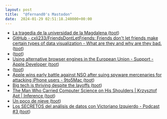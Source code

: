 ```yaml
---
layout: post
title:  "@fernand0's Mastodon"
date:  2024-01-29 02:51:18.240000+00:00
---
```

*  [La tragedia de la universidad de la Magdalena ](https://cesbor.blogspot.com/2024/01/la-tragedia-de-la-universidad-de-la.html?m=) ([toot](https://mastodon.social/@fernand0/111836966305087800))
*  [GitHub - cxli233/FriendsDontLetFriends: Friends don't let friends make certain types of data visualization - What are they and why are they bad. ](https://github.com/cxli233/FriendsDontLetFriend) ([toot](https://mastodon.social/@fernand0/111836868640680406))
*  [ ](https://taquiones.net/social/victor) ([toot](https://mastodon.social/@fernand0/111835256952359835))
*  [Using alternative browser engines in the European Union - Support - Apple Developer ](https://developer.apple.com/support/alternative-browser-engines) ([toot](https://mastodon.social/@fernand0/111835081558087208))
*  [ ](https://taquiones.net/social/victor) ([toot](https://mastodon.social/@fernand0/111835078156429400))
*  [Apple wins early battle against NSO after suing spyware mercenaries for attacking iPhone users - 9to5Mac ](https://9to5mac.com/2024/01/23/apple-vs-nso-filing) ([toot](https://mastodon.social/@fernand0/111834920607051913))
*  [Big tech is thriving despite the layoffs ](https://www.axios.com/2024/01/27/tech-layoffs-microsoft-amazon-google-corporate-profit) ([toot](https://mastodon.social/@fernand0/111834839266312338))
*  [The Man Who Carried Computer Science on His Shoulders \| Krzysztof Apt \| Inference ](https://inference-review.com/article/the-man-who-carried-computer-science-on-his-shoulder) ([toot](https://mastodon.social/@fernand0/111834786621976758))
*  [Un poco de nieve ](https://avecesunafoto.wordpress.com/2024/01/28/un-poco-de-nieve) ([toot](https://mastodon.social/@fernand0/111834731390486637))
*  [Los SECRETOS del análisis de datos con Victoriano Izquierdo - Podcast #3 ](https://www.youtube.com/watch?v=327FrG1rgIE&amp%3Bfeature=youtu.b) ([toot](https://mastodon.social/@fernand0/111834603612155233))
